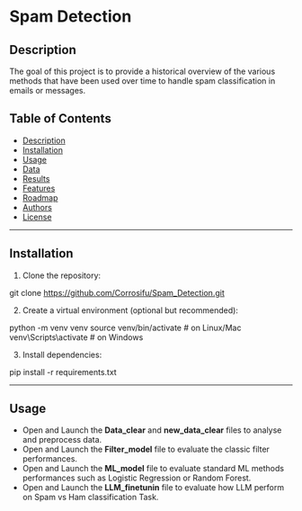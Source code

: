 # Spam Detection

## Description

The goal of this project is to provide a historical overview of the various methods that have been used over time to handle spam classification in emails or messages.

## Table of Contents

- [Description](#description)
- [Installation](#installation)
- [Usage](#usage)
- [Data](#data)
- [Results](#results)
- [Features](#features)
- [Roadmap](#roadmap)
- [Authors](#authors)
- [License](#license)

---

## Installation

1. Clone the repository:

git clone https://github.com/Corrosifu/Spam_Detection.git

2. Create a virtual environment (optional but recommended):

python -m venv venv
source venv/bin/activate # on Linux/Mac
venv\Scripts\activate # on Windows

3. Install dependencies:

pip install -r requirements.txt


---

## Usage

- Open and Launch the **Data_clear** and **new_data_clear** files to analyse and preprocess data.
- Open and Launch the **Filter_model** file to evaluate the classic filter performances.
- Open and Launch the **ML_model** file to evaluate standard ML methods performances such as Logistic Regression or Random Forest.
- Open and Launch the **LLM_finetunin** file to evaluate how LLM perform on Spam vs Ham classification Task.


